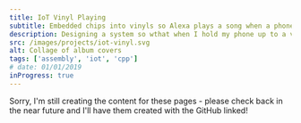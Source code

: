 ```yaml
---
title: IoT Vinyl Playing
subtitle: Embedded chips into vinyls so Alexa plays a song when a phone is held nearby
description: Designing a system so wthat when I hold my phone up to a vinyl found in my room, it will start playing a song from that album from my Alexa.
src: /images/projects/iot-vinyl.svg
alt: Collage of album covers
tags: ['assembly', 'iot', 'cpp']
# date: 01/01/2019
inProgress: true
---
```


Sorry, I'm still creating the content for these pages - please check back in the near future and I'll have them created with the GitHub linked!
